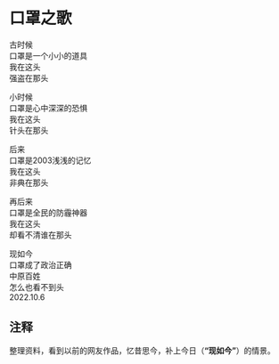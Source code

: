 # 口罩之歌
   
古时候   
口罩是一个小小的道具   
我在这头   
强盗在那头   
   
小时候   
口罩是心中深深的恐惧   
我在这头   
针头在那头   
   
后来   
口罩是2003浅浅的记忆   
我在这头   
非典在那头   
   
再后来   
口罩是全民的防霾神器   
我在这头   
却看不清谁在那头   
   
现如今   
口罩成了政治正确   
中原百姓   
怎么也看不到头   
2022.10.6   
   
## 注释
   
整理资料，看到以前的网友作品，忆昔思今，补上今日（**“现如今”**）的情景。